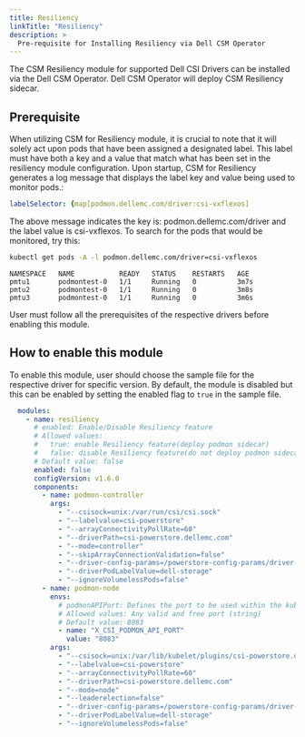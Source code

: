 ```yaml
---
title: Resiliency
linkTitle: "Resiliency"
description: >
  Pre-requisite for Installing Resiliency via Dell CSM Operator
---
```


The CSM Resiliency module for supported Dell CSI Drivers can be installed via the Dell CSM Operator. Dell CSM Operator will deploy CSM Resiliency sidecar.

## Prerequisite

When utilizing CSM for Resiliency module, it is crucial to note that it will solely act upon pods that have been assigned a designated label. This label must have both a key and a value that match what has been set in the resiliency module configuration. Upon startup, CSM for Resiliency generates a log message that displays the label key and value being used to monitor pods.:

 ```yaml
 labelSelector: {map[podmon.dellemc.com/driver:csi-vxflexos]
 ```
 The above message indicates the key is: podmon.dellemc.com/driver and the label value is csi-vxflexos. To search for the pods that would be monitored, try this:
 ```bash
 kubectl get pods -A -l podmon.dellemc.com/driver=csi-vxflexos
```
```
NAMESPACE   NAME           READY   STATUS    RESTARTS   AGE
pmtu1       podmontest-0   1/1     Running   0          3m7s
pmtu2       podmontest-0   1/1     Running   0          3m8s
pmtu3       podmontest-0   1/1     Running   0          3m6s
 ```

 User must follow all the prerequisites of the respective drivers before enabling this module.

## How to enable this module

To enable this module, user should choose the sample file for the respective driver for specific version. By default, the module is disabled but this can be enabled by setting the enabled flag to `true` in the sample file.

```yaml
  modules:
    - name: resiliency
      # enabled: Enable/Disable Resiliency feature
      # Allowed values:
      #   true: enable Resiliency feature(deploy podmon sidecar)
      #   false: disable Resiliency feature(do not deploy podmon sidecar)
      # Default value: false
      enabled: false
      configVersion: v1.6.0
      components:
        - name: podmon-controller
          args:
            - "--csisock=unix:/var/run/csi/csi.sock"
            - "--labelvalue=csi-powerstore"
            - "--arrayConnectivityPollRate=60"
            - "--driverPath=csi-powerstore.dellemc.com"
            - "--mode=controller"
            - "--skipArrayConnectionValidation=false"
            - "--driver-config-params=/powerstore-config-params/driver-config-params.yaml"
            - "--driverPodLabelValue=dell-storage"
            - "--ignoreVolumelessPods=false"
        - name: podmon-node
          envs:
            # podmonAPIPort: Defines the port to be used within the kubernetes cluster
            # Allowed values: Any valid and free port (string)
            # Default value: 8083
            - name: "X_CSI_PODMON_API_PORT"
              value: "8083"
          args:
            - "--csisock=unix:/var/lib/kubelet/plugins/csi-powerstore.dellemc.com/csi_sock"
            - "--labelvalue=csi-powerstore"
            - "--arrayConnectivityPollRate=60"
            - "--driverPath=csi-powerstore.dellemc.com"
            - "--mode=node"
            - "--leaderelection=false"
            - "--driver-config-params=/powerstore-config-params/driver-config-params.yaml"
            - "--driverPodLabelValue=dell-storage"
            - "--ignoreVolumelessPods=false"
```